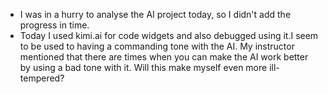 - I was in a hurry to analyse the AI project today, so I didn't add the progress in time.
- Today I used kimi.ai for code widgets and also debugged using it.I seem to be used to having a commanding tone with the AI. My instructor mentioned that there are times when you can make the AI work better by using a bad tone with it. Will this make myself even more ill-tempered?